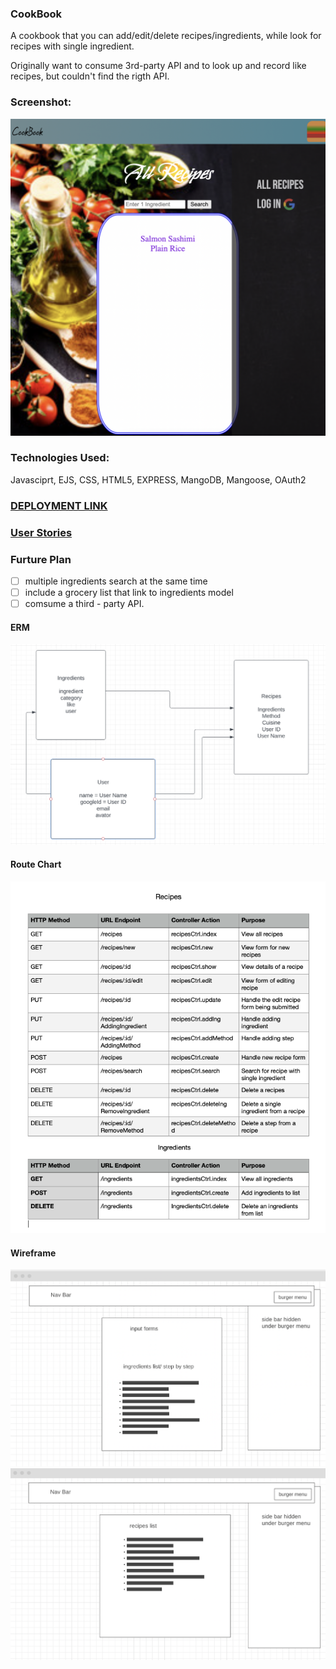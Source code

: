 ### CookBook

A cookbook that you can add/edit/delete recipes/ingredients, while look for recipes with single ingredient.

Originally want to consume 3rd-party API and to look up and record like recipes, but couldn't find the rigth API.

### Screenshot: 

![ScreenShot of Landing Page](./public/images/screenshot.png)

### Technologies Used:
Javasciprt, EJS, CSS, HTML5, EXPRESS, MangoDB, Mangoose, OAuth2

### [DEPLOYMENT LINK](https://cookbookv1.herokuapp.com/) 


### [User Stories](https://trello.com/invite/b/w6Cd203g/8875920578428b7f31b1d4e8bfbbb8ce/project-2)

### Furture Plan

- [ ] multiple ingredients search at the same time
- [ ] include a grocery list that link to ingredients model
- [ ] comsume a third - party API. 

#### ERM
![ERD](./public/images/ERD.png)
#### Route Chart
![Route Chart](./public/images/Route%20Chart.png)
#### Wireframe
![Wireframe1](./public/images/wireframe%201.png)
![Wireframe1](./public/images/wireframe%202.png)
